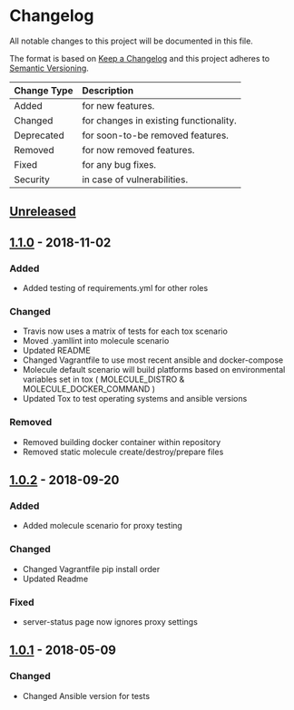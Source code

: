 # Changelog

All notable changes to this project will be documented in this file.

The format is based on [Keep a Changelog](http://keepachangelog.com/en/1.0.0/)
and this project adheres to [Semantic Versioning](http://semver.org/spec/v2.0.0.html).

| Change Type   | Description                            |
| :------------ | :------------------------------------- |
| Added         | for new features.                      |
| Changed       | for changes in existing functionality. |
| Deprecated    | for soon-to-be removed features.       |
| Removed       | for now removed features.              |
| Fixed         | for any bug fixes.                     |
| Security      | in case of vulnerabilities.            |

## [Unreleased]

## [1.1.0] - 2018-11-02

### Added

- Added testing of requirements.yml for other roles

### Changed

- Travis now uses a matrix of tests for each tox scenario
- Moved .yamllint into molecule scenario
- Updated README
- Changed Vagrantfile to use most recent ansible and docker-compose
- Molecule default scenario will build platforms based on environmental variables set in tox ( MOLECULE_DISTRO & MOLECULE_DOCKER_COMMAND )
- Updated Tox to test operating systems and ansible versions

### Removed

- Removed building docker container within repository
- Removed static molecule create/destroy/prepare files

## [1.0.2] - 2018-09-20

### Added

- Added molecule scenario for proxy testing

### Changed

- Changed Vagrantfile pip install order
- Updated Readme

### Fixed

- server-status page now ignores proxy settings

## [1.0.1] - 2018-05-09

### Changed

- Changed Ansible version for tests

[Unreleased]: https://github.com/joshuacherry/ansible-role-apache/compare/1.1.0...HEAD
[1.1.0]: https://github.com/joshuacherry/ansible-role-apache/compare/1.0.2...1.1.0
[1.0.2]: https://github.com/joshuacherry/ansible-role-apache/compare/1.0.1...1.0.2
[1.0.1]: https://github.com/joshuacherry/ansible-role-apache/compare/1.0.0...1.0.1

